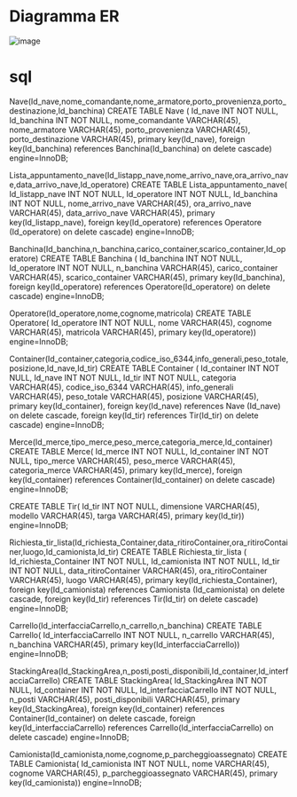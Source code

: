 # Diagramma ER
![image](https://user-images.githubusercontent.com/72736319/117885369-0ef62c80-b2ae-11eb-9f30-7b0618934e8a.png)
#  sql
Nave(Id_nave,nome_comandante,nome_armatore,porto_provenienza,porto_destinazione,Id_banchina)
CREATE TABLE Nave (
Id_nave INT NOT NULL,
Id_banchina INT NOT NULL,
nome_comandante VARCHAR(45),
nome_armatore VARCHAR(45),
porto_provenienza VARCHAR(45),
porto_destinazione VARCHAR(45),
primary key(Id_nave),
foreign key(Id_banchina) references Banchina(Id_banchina) on delete cascade)
engine=InnoDB;

Lista_appuntamento_nave(Id_listapp_nave,nome_arrivo_nave,ora_arrivo_nave,data_arrivo_nave,Id_operatore)
CREATE TABLE Lista_appuntamento_nave(
Id_listapp_nave INT NOT NULL,
Id_operatore INT NOT NULL,
Id_banchina INT NOT NULL,
nome_arrivo_nave VARCHAR(45),
ora_arrivo_nave VARCHAR(45),
data_arrivo_nave VARCHAR(45),
primary key(Id_listapp_nave),
foreign key(Id_operatore) references Operatore (Id_operatore) on delete cascade)
engine=InnoDB;

Banchina(Id_banchina,n_banchina,carico_container,scarico_container,Id_operatore)
CREATE TABLE Banchina (
Id_banchina INT NOT NULL,
Id_operatore INT NOT NULL,
n_banchina VARCHAR(45),
carico_container VARCHAR(45),
scarico_container VARCHAR(45),
primary key(Id_banchina),
foreign key(Id_operatore) references Operatore(Id_operatore) on delete cascade)
engine=InnoDB;


Operatore(Id_operatore,nome,cognome,matricola)
CREATE TABLE Operatore(
Id_operatore INT NOT NULL,
nome VARCHAR(45),
cognome VARCHAR(45),
matricola VARCHAR(45),
primary key(Id_operatore))
engine=InnoDB;

Container(Id_container,categoria,codice_iso_6344,info_generali,peso_totale,posizione,Id_nave,Id_tir)
CREATE TABLE Container (
Id_container INT NOT NULL,
Id_nave INT NOT NULL,
Id_tir INT NOT NULL,
categoria VARCHAR(45),
codice_iso_6344 VARCHAR(45),
info_generali VARCHAR(45),
peso_totale  VARCHAR(45),
posizione VARCHAR(45),
primary key(Id_container),
foreign key(Id_nave) references Nave (Id_nave) on delete cascade,
foreign key(Id_tir) references Tir(Id_tir) on delete cascade)
engine=InnoDB;

Merce(Id_merce,tipo_merce,peso_merce,categoria_merce,Id_container)
CREATE TABLE Merce(
Id_merce INT NOT NULL,
Id_container INT NOT NULL,
tipo_merce VARCHAR(45),
peso_merce VARCHAR(45),
categoria_merce VARCHAR(45),
primary key(Id_merce),
foreign key(Id_container) references Container(Id_container) on delete cascade)
engine=InnoDB;


CREATE TABLE Tir(
Id_tir INT NOT NULL,
dimensione VARCHAR(45),
modello VARCHAR(45),
targa VARCHAR(45),
primary key(Id_tir))
engine=InnoDB;

Richiesta_tir_lista(Id_richiesta_Container,data_ritiroContainer,ora_ritiroContainer,luogo,Id_camionista,Id_tir)
CREATE TABLE Richiesta_tir_lista (
Id_richiesta_Container INT NOT NULL,
Id_camionista INT NOT NULL,
Id_tir INT NOT NULL,
data_ritiroContainer VARCHAR(45),
ora_ritiroContainer VARCHAR(45),
luogo VARCHAR(45),
primary key(Id_richiesta_Container),
foreign key(Id_camionista) references Camionista (Id_camionista) on delete cascade,
foreign key(Id_tir) references Tir(Id_tir) on delete cascade)
engine=InnoDB;

Carrello(Id_interfacciaCarrello,n_carrello,n_banchina)
CREATE TABLE Carrello(
Id_interfacciaCarrello INT NOT NULL,
n_carrello VARCHAR(45),
n_banchina VARCHAR(45),
primary key(Id_interfacciaCarrello))
engine=InnoDB;


StackingArea(Id_StackingArea,n_posti,posti_disponibili,Id_container,Id_interfacciaCarrello)
CREATE TABLE StackingArea(
Id_StackingArea INT NOT NULL,
Id_container INT NOT NULL,
Id_interfacciaCarrello INT NOT NULL,
n_posti VARCHAR(45),
posti_disponibili VARCHAR(45),
primary key(Id_StackingArea),
foreign key(Id_container) references Container(Id_container) on delete cascade,
foreign key(Id_interfacciaCarrello) references Carrello(Id_interfacciaCarrello) on delete cascade)
engine=InnoDB;


Camionista(Id_camionista,nome,cognome,p_parcheggioassegnato)
CREATE TABLE Camionista(
Id_camionista INT NOT NULL,
nome VARCHAR(45),
cognome VARCHAR(45),
p_parcheggioassegnato VARCHAR(45),
primary key(Id_camionista))
engine=InnoDB;
